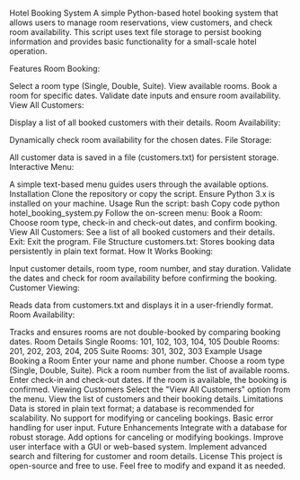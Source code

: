 Hotel Booking System
A simple Python-based hotel booking system that allows users to manage room reservations, view customers, and check room availability. This script uses text file storage to persist booking information and provides basic functionality for a small-scale hotel operation.

Features
Room Booking:

Select a room type (Single, Double, Suite).
View available rooms.
Book a room for specific dates.
Validate date inputs and ensure room availability.
View All Customers:

Display a list of all booked customers with their details.
Room Availability:

Dynamically check room availability for the chosen dates.
File Storage:

All customer data is saved in a file (customers.txt) for persistent storage.
Interactive Menu:

A simple text-based menu guides users through the available options.
Installation
Clone the repository or copy the script.
Ensure Python 3.x is installed on your machine.
Usage
Run the script:
bash
Copy code
python hotel_booking_system.py
Follow the on-screen menu:
Book a Room: Choose room type, check-in and check-out dates, and confirm booking.
View All Customers: See a list of all booked customers and their details.
Exit: Exit the program.
File Structure
customers.txt: Stores booking data persistently in plain text format.
How It Works
Booking:

Input customer details, room type, room number, and stay duration.
Validate the dates and check for room availability before confirming the booking.
Customer Viewing:

Reads data from customers.txt and displays it in a user-friendly format.
Room Availability:

Tracks and ensures rooms are not double-booked by comparing booking dates.
Room Details
Single Rooms: 101, 102, 103, 104, 105
Double Rooms: 201, 202, 203, 204, 205
Suite Rooms: 301, 302, 303
Example Usage
Booking a Room
Enter your name and phone number.
Choose a room type (Single, Double, Suite).
Pick a room number from the list of available rooms.
Enter check-in and check-out dates.
If the room is available, the booking is confirmed.
Viewing Customers
Select the "View All Customers" option from the menu.
View the list of customers and their booking details.
Limitations
Data is stored in plain text format; a database is recommended for scalability.
No support for modifying or canceling bookings.
Basic error handling for user input.
Future Enhancements
Integrate with a database for robust storage.
Add options for canceling or modifying bookings.
Improve user interface with a GUI or web-based system.
Implement advanced search and filtering for customer and room details.
License
This project is open-source and free to use. Feel free to modify and expand it as needed.
